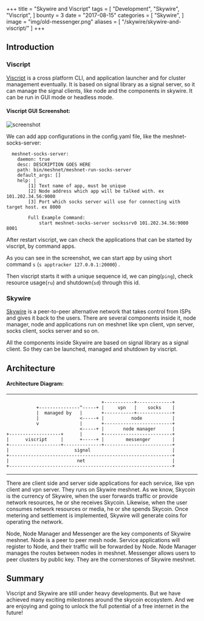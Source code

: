 +++
title = "Skywire and Viscript"
tags = [
    "Development",
    "Skywire",
    "Viscript",
]
bounty = 3
date = "2017-08-15"
categories = [
    "Skywire",
]
image = "img/old-messenger.png"
aliases = [
	"/skywire/skywire-and-viscript/"
]
+++
## Introduction

### Viscript

[Viscript](https://github.com/skycoin/viscript) is a cross platform CLI, and application launcher and for cluster management eventually. It is based on signal library as a signal server, so it can manage the signal clients, like node and the components in skywire. It can be run in GUI mode or headless mode.

#### Viscript GUI Screenshot:

![screenshot](/img/viscript.jpg)

We can add app configurations in the config.yaml file, like the meshnet-socks-server:

```
  meshnet-socks-server:
    daemon: true
    desc: DESCRIPTION GOES HERE
    path: bin/meshnet/meshnet-run-socks-server
    default_args: []
    help: |
        [1] Text name of app, must be unique
        [2] Node address which app will be talked with. ex 101.202.34.56:9000
        [3] Port which socks server will use for connecting with target host. ex 8000

        Full Example Command:
            start meshnet-socks-server sockssrv0 101.202.34.56:9000 8001
```

After restart viscript, we can check the applications that can be started by viscript, by command apps.

As you can see in the screenshot, we can start app by using short command `s` (`s apptracker 127.0.0.1:20000`) .

Then viscript starts it with a unique sequence id, we can ping(`ping`), check resource usage(`ru`) and shutdown(`sd`) through this id.

### Skywire

[Skywire](https://github.com/skycoin/skywire) is a peer-to-peer alternative network that takes control from ISPs and gives it back to the users. There are several components inside it, node manager, node and applications run on meshnet like vpn client, vpn server, socks client, socks server and so on.

All the components inside Skywire are based on signal library as a signal client. So they can be launched, managed and shutdown by viscript.

## Architecture

#### Architecture Diagram:

------

```
                                   +-----------+-------------+
           +---------------^-----+ |     vpn   |    socks    |
           |  managed by   |       +-----------+-------------+
           |               <-----+ |          node           |
           v               |       +-------------------------+
                           <-----+ |       node manager      |
+-------------------+      |       +-------------------------+
|      viscript     |      +-----+ |        messenger        |
+-------------------+--------------+-------------------------+
|                        signal                              |
+------------------------------------------------------------+
|                         net                                |
+------------------------------------------------------------+
```

------

There are client side and server side applications for each service, like vpn client and vpn server. They runs on Skywire meshnet. As we know, Skycoin is the currency of Skywire, when the user forwards traffic or provide network resources, he or she receives Skycoin. Likewise, when the user consumes network resources or media, he or she spends Skycoin. Once metering and settlement is implemented, Skywire will generate coins for operating the network.

Node, Node Manager and Messenger are the key components of Skywire meshnet. Node is a peer to peer mesh node. Service applications will register to Node, and their traffic will be forwarded by Node. Node Manager manages the routes between nodes in meshnet. Messenger allows users to peer clusters by public key. They are the cornerstones of Skywire meshnet.

## Summary

Viscript and Skywire are still under heavy developments. But we have achieved many exciting milestones around the skycoin ecosystem. And we are enjoying and going to unlock the full potential of a free internet in the future!
